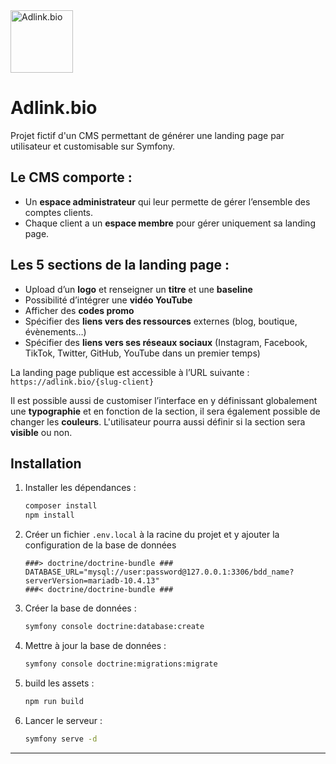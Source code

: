 <img src="public/img/favicon.svg" alt="Adlink.bio" width="100"/>

# Adlink.bio
Projet fictif d'un CMS permettant de générer une landing page par utilisateur et customisable sur Symfony.

## Le CMS comporte :
- Un **espace administrateur** qui leur permette de gérer l’ensemble des comptes clients.
- Chaque client a un **espace membre** pour gérer uniquement sa landing page.

## Les 5 sections de la landing page :
- Upload d’un **logo** et renseigner un **titre** et une **baseline**
- Possibilité d’intégrer une **vidéo YouTube**
- Afficher des **codes promo**
- Spécifier des **liens vers des ressources** externes (blog, boutique, évènements…)
- Spécifier des **liens vers ses réseaux sociaux** (Instagram, Facebook, TikTok, Twitter, GitHub, YouTube dans un premier temps)

La landing page publique est accessible à l’URL suivante : `https://adlink.bio/{slug-client}`

Il est possible aussi de customiser l’interface en y définissant globalement une **typographie** et en fonction de la section, il sera également possible de changer les **couleurs**.
L'utilisateur pourra aussi définir si la section sera **visible** ou non.

## Installation

  1. Installer les dépendances :

      ```bash
      composer install
      npm install
      ```

  2. Créer un fichier `.env.local` à la racine du projet et y ajouter la configuration de la base de données

      ```env
      ###> doctrine/doctrine-bundle ###
      DATABASE_URL="mysql://user:password@127.0.0.1:3306/bdd_name?serverVersion=mariadb-10.4.13"
      ###< doctrine/doctrine-bundle ###
      ```

  3. Créer la base de données :

      ```bash
      symfony console doctrine:database:create
      ```

  4. Mettre à jour la base de données :

      ```bash
      symfony console doctrine:migrations:migrate
      ```

  5. build les assets :

      ```bash
      npm run build
      ```

  6. Lancer le serveur :

      ```bash
      symfony serve -d
      ```

---
